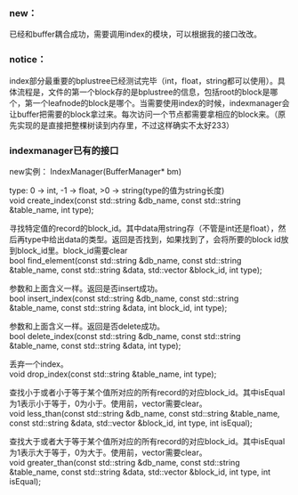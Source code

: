 ### new：
已经和buffer耦合成功，需要调用index的模块，可以根据我的接口改改。

### notice：
index部分最重要的bplustree已经测试完毕（int，float，string都可以使用）。具体流程是，文件的第一个block存的是bplustree的信息，包括root的block是哪个，第一个leafnode的block是哪个。当需要使用index的时候，indexmanager会让buffer把需要的block拿过来。每次访问一个节点都需要拿相应的block来。（原先实现的是直接把整棵树读到内存里，不过这样确实不太好233）  

### indexmanager已有的接口
new实例： IndexManager(BufferManager* bm)

type: 0 -> int, -1 -> float, >0 -> string(type的值为string长度)  
void create_index(const std::string &db_name, const std::string &table_name, int type);

寻找特定值的record的block_id。其中data用string存（不管是int还是float），然后再type中给出data的类型。返回是否找到，如果找到了，会将所要的block id放到block_id里。block_id需要clear    
bool find_element(const std::string &db_name, const std::string &table_name,
		const std::string &data, std::vector<int> &block_id, int type);

参数和上面含义一样。返回是否insert成功。    
bool insert_index(const std::string &db_name, const std::string &table_name,
		const std::string &data, int block_id, int type);

参数和上面含义一样。返回是否delete成功。    
bool delete_index(const std::string &db_name, const std::string &table_name,
		const std::string &data, int type);

丢弃一个index。  
void drop_index(const std::string &table_name, int type);

查找小于或者小于等于某个值所对应的所有record的对应block_id。其中isEqual为1表示小于等于，0为小于。使用前，vector需要clear。  
void less_than(const std::string &db_name, const std::string &table_name,
		const std::string &data, std::vector<int> &block_id, int type, int isEqual);

查找大于或者大于等于某个值所对应的所有record的对应block_id。其中isEqual为1表示大于等于，0为大于。使用前，vector需要clear。  
void greater_than(const std::string &db_name, const std::string &table_name,
		const std::string &data, std::vector<int> &block_id, int type, int isEqual);
